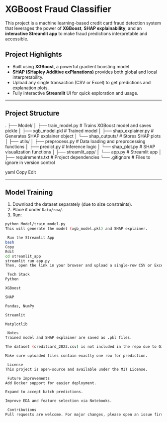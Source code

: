 #  XGBoost Fraud Classifier

This project is a machine learning-based credit card fraud detection system that leverages the power of **XGBoost**, **SHAP explainability**, and an **interactive Streamlit app** to make fraud predictions interpretable and accessible.

##  Project Highlights

-  Built using **XGBoost**, a powerful gradient boosting model.
-  **SHAP (SHapley Additive exPlanations)** provides both global and local interpretability.
-  Upload any single transaction (CSV or Excel) to get predictions and explanation plots.
-  Fully interactive **Streamlit** UI for quick exploration and usage.

---

##  Project Structure

.
├── Model/
│ ├── train_model.py # Trains XGBoost model and saves pickle
│ ├── xgb_model.pkl # Trained model
│ ├── shap_explainer.py # Generates SHAP explainer object
│ └── shap_outputs/ # Stores SHAP plots
│
├── utils/
│ ├── preprocess.py # Data loading and preprocessing functions
│ ├── predict.py # Inference logic
│ └── shap_plot.py # SHAP visualization functions
│
├── streamlit_app/
│ └── app.py # Streamlit app
│
├── requirements.txt # Project dependencies
└── .gitignore # Files to ignore in version control

yaml
Copy
Edit

---

##  Model Training

1. Download the dataset separately (due to size constraints).
2. Place it under `Data/raw/`.
3. Run:

```bash
python Model/train_model.py
This will generate the model (xgb_model.pkl) and SHAP explainer.

 Run the Streamlit App
bash
Copy
Edit
cd streamlit_app
streamlit run app.py
Then, open the link in your browser and upload a single-row CSV or Excel file with feature values to get predictions and insights.

 Tech Stack
Python

XGBoost

SHAP

Pandas, NumPy

Streamlit

Matplotlib

 Notes
Trained model and SHAP explainer are saved as .pkl files.

The dataset (creditcard_2023.csv) is not included in the repo due to GitHub’s file size limit.

Make sure uploaded files contain exactly one row for prediction.

 License
This project is open-source and available under the MIT License.

 Future Improvements
Add Docker support for easier deployment.

Expand to accept batch predictions.

Improve EDA and feature selection via Notebooks.

 Contributions
Pull requests are welcome. For major changes, please open an issue first to discuss what you would like to change.